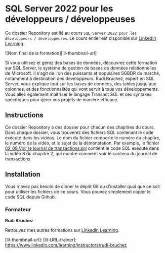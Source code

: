 # SQL Server 2022 pour les développeurs / développeuses

Ce dossier Repository est lié au cours `SQL Server 2022 pour les développeurs / développeuses`. Le cours entier est disponible sur [LinkedIn Learning][lil-course-url].

![Nom final de la formation][lil-thumbnail-url] 

Si vous utilisez et gérez des bases de données, découvrez cette formation sur SQL Server, le système de gestion de bases de données relationnelles de Microsoft. Il s'agit de l'un des puissants et populaires SGBDR du marché, notamment à destination des développeurs. Rudi Bruchez, expert en SQL Server, vous explique tout sur les bases de données, des tables jusqu'aux colonnes, et des fonctionnalités qui vont servir à tous vos développements. Vous allez également maîtriser le langage Transact SQL et ses syntaxes spécifiques pour gérer vos projets de manière efficace.

## Instructions

Ce dossier Repository a des dossier pour chacun des chapitres du cours. Dans chaque dossier, vous trouverez des fichiers SQL contenant le code exécuté dans les vidéos. Le nom du fichier comporte le numéro du chapitre, le numéro de la vidéo, et le sujet de la démonstation. Par exemple, le fichier [02_08.Voir le journal de transactions.sql](./Chapitre_02/02_08.Voir%20le%20journal%20de%20transactions.sql) contient le code SQL exécuté dans la vidéo 8 du chapitre 2, qui montre comment voir le contenu du journal de transactions.

## Installation

Vous n'avez pas besoin de cloner le dépôt Git ou d'installer quoi que ce soit pour utiliser les fichiers de ce cours. Vous pouvez simplement copier le code SQL depuis Github.

### Formateur

**Rudi Bruchez** 

 Retrouvez mes autres formations sur [LinkedIn Learning](https://www.linkedin.com/learning/instructors/rudi-bruchez).

[0]: # (Replace these placeholder URLs with actual course URLs)
[lil-course-url]: https://www.linkedin.com/learning/sql-server-2022-pour-les-developpeurs-developpeuses
[lil-thumbnail-url]: 
[lil-URL-trainer]: https://www.linkedin.com/learning/instructors/rudi-bruchez

[1]: # (End of FR-Instruction ###############################################################################################)
